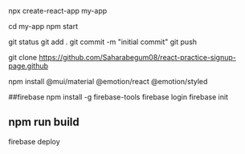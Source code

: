 npx create-react-app my-app

cd my-app
npm start

git status
git add .
git commit -m "initial commit"
git push

git clone https://github.com/Saharabegum08/react-practice-signup-page.github

npm install @mui/material @emotion/react @emotion/styled

##firebase
npm install -g firebase-tools
firebase login
firebase init
## npm run build
firebase deploy